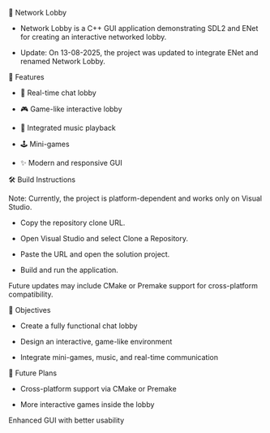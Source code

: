 🚀 Network Lobby

* Network Lobby is a C++ GUI application demonstrating SDL2 and ENet for creating an interactive networked lobby.

* Update: On 13-08-2025, the project was updated to integrate ENet and renamed Network Lobby.

🎯 Features

* 💬 Real-time chat lobby

* 🎮 Game-like interactive lobby

* 🎵 Integrated music playback

* 🕹️ Mini-games

* ✨ Modern and responsive GUI

🛠️ Build Instructions

 Note: Currently, the project is platform-dependent and works only on Visual Studio.

* Copy the repository clone URL.

* Open Visual Studio and select Clone a Repository.

* Paste the URL and open the solution project.

* Build and run the application.

 Future updates may include CMake or Premake support for cross-platform compatibility.

📝 Objectives

* Create a fully functional chat lobby

* Design an interactive, game-like environment

* Integrate mini-games, music, and real-time communication

🔮 Future Plans

* Cross-platform support via CMake or Premake

* More interactive games inside the lobby

Enhanced GUI with better usability
